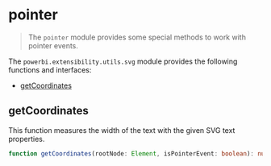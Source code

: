 # pointer
> The ```pointer``` module provides some special methods to work with pointer events.

The ```powerbi.extensibility.utils.svg``` module provides the following functions and interfaces:

* [getCoordinates](#getcoordinates)

## getCoordinates
This function measures the width of the text with the given SVG text properties.

```typescript
function getCoordinates(rootNode: Element, isPointerEvent: boolean): number[]
```
